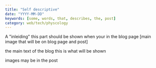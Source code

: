 ```yaml
---
title: "Self descriptive"
date: "YYYY-MM-DD"
keywords: [some, words, that, describes, the, post]
category: web/tech/physcology
---
```


A "inleiding" this part should be shown when your in the blog page
[main image that will be on blog page and post]


the main text of the blog this is what will be shown

images may be in the post